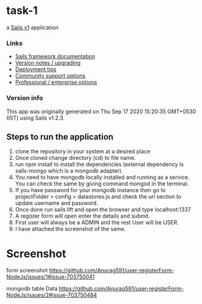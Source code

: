 # task-1

a [Sails v1](https://sailsjs.com) application


### Links

+ [Sails framework documentation](https://sailsjs.com/get-started)
+ [Version notes / upgrading](https://sailsjs.com/documentation/upgrading)
+ [Deployment tips](https://sailsjs.com/documentation/concepts/deployment)
+ [Community support options](https://sailsjs.com/support)
+ [Professional / enterprise options](https://sailsjs.com/enterprise)


### Version info

This app was originally generated on Thu Sep 17 2020 15:20:35 GMT+0530 (IST) using Sails v1.2.3.

## Steps to run the application

1. clone the repository in your system at a desired place
2. Once cloned change directory (cd) to file name.
3. run npm install to install the dependencies (external dependency is sails-mongo which is a mongodb adapter).
4. You need to have mongodb locally installed and running as a service. You can check the same by giving command mongod in the terminal.
5. If you have password for your mongodb instance then go to projectFolder > config > datastores.js and check the url section to update username and password.
6. Once done run sails lift and open the browser and type localhost:1337
7. A register form will open enter the details and submit.
8. First user will always be a ADMIN and the rest User will be USER.
9. I have attached the screenshot of the same.

# Screenshot

form screenshot 
https://github.com/Anurag591/user-registerForm-NodeJs/issues/1#issue-703750041

mongodb table Data
https://github.com/Anurag591/user-registerForm-NodeJs/issues/2#issue-703750484


<!-- Internally, Sails used [`sails-generate@1.16.13`](https://github.com/balderdashy/sails-generate/tree/v1.16.13/lib/core-generators/new). -->



<!--
Note:  Generators are usually run using the globally-installed `sails` CLI (command-line interface).  This CLI version is _environment-specific_ rather than app-specific, thus over time, as a project's dependencies are upgraded or the project is worked on by different developers on different computers using different versions of Node.js, the Sails dependency in its package.json file may differ from the globally-installed Sails CLI release it was originally generated with.  (Be sure to always check out the relevant [upgrading guides](https://sailsjs.com/upgrading) before upgrading the version of Sails used by your app.  If you're stuck, [get help here](https://sailsjs.com/support).)
-->


